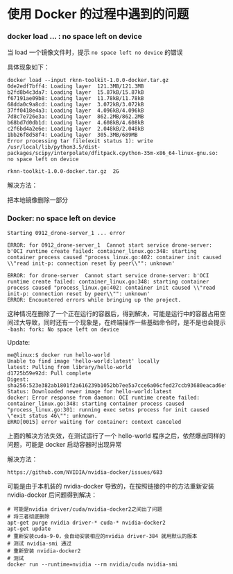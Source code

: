 # 使用 Docker 的过程中遇到的问题

### docker load ... : no space left on device

当 load 一个镜像文件时，提示 `no space left no device` 的错误

具体现象如下：

``` text
docker load --input rknn-toolkit-1.0.0-docker.tar.gz
0de2edf7bff4: Loading layer  121.3MB/121.3MB
b2fd8b4c3da7: Loading layer  15.87kB/15.87kB
f67191ae09b8: Loading layer  11.78kB/11.78kB
68dda0c9a8cd: Loading layer  3.072kB/3.072kB
37ff0418e4a3: Loading layer  4.096kB/4.096kB
7d8c7e726e3a: Loading layer  862.2MB/862.2MB
b68bd7d0db1d: Loading layer  4.608kB/4.608kB
c2f6bd4a2e6e: Loading layer  2.048kB/2.048kB
1bb26f8d58f4: Loading layer  305.3MB/689MB
Error processing tar file(exit status 1): write /usr/local/lib/python3.5/dist-packages/scipy/interpolate/dfitpack.cpython-35m-x86_64-linux-gnu.so: no space left on device
```

`rknn-toolkit-1.0.0-docker.tar.gz  2G`

解决方法：

把本地镜像删除一部分

### Docker: no space left on device

``` text
Starting 0912_drone-server_1 ... error

ERROR: for 0912_drone-server_1  Cannot start service drone-server: b'OCI runtime create failed: container_linux.go:348: starting container process caused "process_linux.go:402: container init caused \\"read init-p: connection reset by peer\\"": unknown'

ERROR: for drone-server  Cannot start service drone-server: b'OCI runtime create failed: container_linux.go:348: starting container process caused "process_linux.go:402: container init caused \\"read init-p: connection reset by peer\\"": unknown'
ERROR: Encountered errors while bringing up the project.
```

这种情况在删除了一个正在运行的容器后，得到解决，可能是运行中的容器占用空间过大导致，同时还有一个现象是，在终端操作一些基础命令时，是不是也会提示 `-bash: fork: No space left on device`

Update:

``` text
me@linux:$ docker run hello-world
Unable to find image 'hello-world:latest' locally
latest: Pulling from library/hello-world
d1725b59e92d: Pull complete
Digest: sha256:523e382ab1801f2a616239b1052bb7ee5a7cce6a06cfed27ccb93680eacad6ef
Status: Downloaded newer image for hello-world:latest
docker: Error response from daemon: OCI runtime create failed: container_linux.go:348: starting container process caused "process_linux.go:301: running exec setns process for init caused \"exit status 46\"": unknown.
ERRO[0015] error waiting for container: context canceled
```

上面的解决方法失效，在测试运行了一个 hello-world 程序之后，依然爆出同样的问题，可能是 docker 启动容器时出现异常

解决方法：

``` url
https://github.com/NVIDIA/nvidia-docker/issues/683
```

可能是由于本机装的 nvidia-docker 导致的，在按照链接的中的方法重新安装 nvidia-docker 后问题得到解决：

``` text
# 可能是nvidia driver/cuda/nvidia-docker2之间出了问题
# 将三者彻底删除
apt-get purge nvidia driver-* cuda-* nvidia-docker2
apt-get update
# 重新安装cuda-9-0，会自动安装相应的nvidia driver-384 就用默认的版本
# 测试 nvidia-smi 通过
# 重新安装 nvidia-docker2
# 测试
docker run --runtime=nvidia --rm nvidia/cuda nvidia-smi
```
